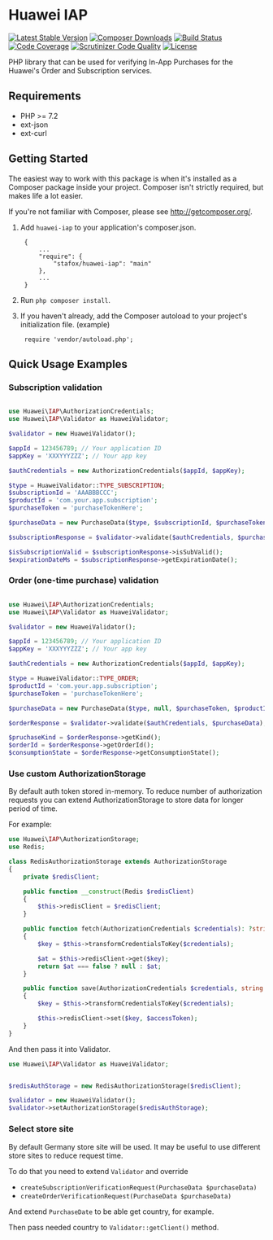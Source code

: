 Huawei IAP
=======

[![Latest Stable Version](https://poser.pugx.org/stafox/huawei-iap/version.png)](https://packagist.org/packages/stafox/huawei-iap) [![Composer Downloads](https://poser.pugx.org/stafox/huawei-iap/d/total.png)](https://packagist.org/packages/stafox/huawei-iap)
[![Build Status](https://travis-ci.org/stafox/huawei-iap.png?branch=main)](https://travis-ci.org/stafox/huawei-iap)
[![Code Coverage](https://scrutinizer-ci.com/g/Stafox/huawei-iap/badges/coverage.png?b=main)](https://scrutinizer-ci.com/g/stafox/huawei-iap/?branch=main)
[![Scrutinizer Code Quality](https://scrutinizer-ci.com/g/stafox/huawei-iap/badges/quality-score.png?b=main)](https://scrutinizer-ci.com/g/stafox/huawei-iap/?branch=main)
[![License](https://poser.pugx.org/stafox/huawei-iap/license.svg)](https://packagist.org/packages/stafox/huawei-iap)

PHP library that can be used for verifying In-App Purchases for the Huawei's Order and Subscription services.

## Requirements

* PHP >= 7.2
* ext-json
* ext-curl

## Getting Started

The easiest way to work with this package is when it's installed as a
Composer package inside your project. Composer isn't strictly
required, but makes life a lot easier.

If you're not familiar with Composer, please see <http://getcomposer.org/>.

1. Add `huawei-iap` to your application's composer.json.

        {
            ...
            "require": {
                "stafox/huawei-iap": "main"
            },
            ...
        }

2. Run `php composer install`.

3. If you haven't already, add the Composer autoload to your project's
   initialization file. (example)

        require 'vendor/autoload.php';


## Quick Usage Examples ##

### Subscription validation

```php

use Huawei\IAP\AuthorizationCredentials;
use Huawei\IAP\Validator as HuaweiValidator;

$validator = new HuaweiValidator();

$appId = 123456789; // Your application ID
$appKey = 'XXXYYYZZZ'; // Your app key

$authCredentials = new AuthorizationCredentials($appId, $appKey);

$type = HuaweiValidator::TYPE_SUBSCRIPTION;
$subscriptionId = 'AAABBBCCC';
$productId = 'com.your.app.subscription';
$purchaseToken = 'purchaseTokenHere';

$purchaseData = new PurchaseData($type, $subscriptionId, $purchaseToken, $productId);

$subscriptionResponse = $validator->validate($authCredentials, $purchaseData);

$isSubscriptionValid = $subscriptionResponse->isSubValid();
$expirationDateMs = $subscriptionResponse->getExpirationDate();
```

### Order (one-time purchase) validation

```php

use Huawei\IAP\AuthorizationCredentials;
use Huawei\IAP\Validator as HuaweiValidator;

$validator = new HuaweiValidator();

$appId = 123456789; // Your application ID
$appKey = 'XXXYYYZZZ'; // Your app key

$authCredentials = new AuthorizationCredentials($appId, $appKey);

$type = HuaweiValidator::TYPE_ORDER;
$productId = 'com.your.app.subscription';
$purchaseToken = 'purchaseTokenHere';

$purchaseData = new PurchaseData($type, null, $purchaseToken, $productId);

$orderResponse = $validator->validate($authCredentials, $purchaseData);

$pruchaseKind = $orderResponse->getKind();
$orderId = $orderResponse->getOrderId();
$consumptionState = $orderResponse->getConsumptionState();
```

### Use custom AuthorizationStorage

By default auth token stored in-memory. To reduce number of authorization requests you can extend AuthorizationStorage
to store data for longer period of time.

For example:

```php
use Huawei\IAP\AuthorizationStorage;
use Redis;

class RedisAuthorizationStorage extends AuthorizationStorage
{
    private $redisClient;

    public function __construct(Redis $redisClient)
    {
        $this->redisClient = $redisClient;
    }

    public function fetch(AuthorizationCredentials $credentials): ?string
    {
        $key = $this->transformCredentialsToKey($credentials);

        $at = $this->redisClient->get($key);
        return $at === false ? null : $at;
    }

    public function save(AuthorizationCredentials $credentials, string $accessToken): void
    {
        $key = $this->transformCredentialsToKey($credentials);

        $this->redisClient->set($key, $accessToken);
    }
}
```

And then pass it into Validator.

```php
use Huawei\IAP\Validator as HuaweiValidator;


$redisAuthStorage = new RedisAuthorizationStorage($redisClient);

$validator = new HuaweiValidator();
$validator->setAuthorizationStorage($redisAuthStorage);
```

### Select store site

By default Germany store site will be used. It may be useful to use different store sites to reduce request time.

To do that you need to extend `Validator` and override
* `createSubscriptionVerificationRequest(PurchaseData $purchaseData)`
* `createOrderVerificationRequest(PurchaseData $purchaseData)`

And extend `PurchaseDate` to be able get country, for example.

Then pass needed country to `Validator::getClient()` method.
